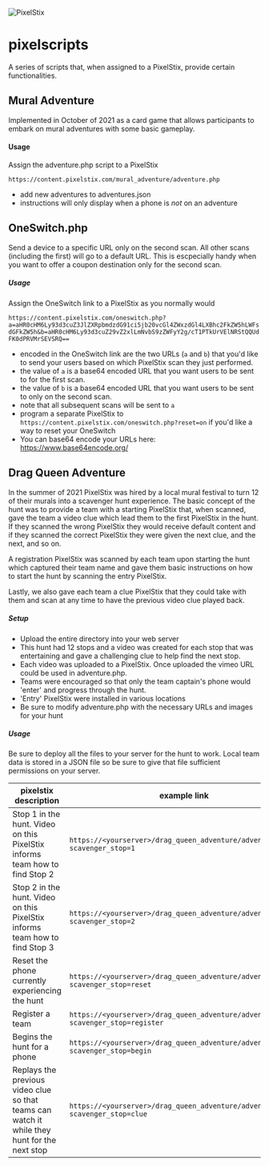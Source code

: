 ![PixelStix](https://cdn.discordapp.com/attachments/529300531831898113/882837471585533952/p_logo_final_from_josh_65x65.png)

# pixelscripts 
A series of scripts that, when assigned to a PixelStix, provide certain functionalities.

## Mural Adventure
Implemented in October of 2021 as a card game that allows participants to embark on mural adventures with some basic gameplay. 

#### Usage
Assign the adventure.php script to a PixelStix

`https://content.pixelstix.com/mural_adventure/adventure.php`

- add new adventures to adventures.json
- instructions will only display when a phone is *not* on an adventure


## OneSwitch.php
Send a device to a specific URL only on the second scan. All other scans (including the first) will go to a default URL. This is escpecially handy when you want to offer a coupon destination only for the second scan. 

##### Usage
Assign the OneSwitch link to a PixelStix as you normally would

`https://content.pixelstix.com/oneswitch.php?a=aHR0cHM6Ly93d3cuZ3JlZXRpbmdzdG91ci5jb20vcGl4ZWxzdGl4LXBhc2FkZW5hLWFsdGFkZW5h&b=aHR0cHM6Ly93d3cuZ29vZ2xlLmNvbS9zZWFyY2g/cT1PTkUrVElNRStQQUdFK0dPRVMrSEVSRQ==`

- encoded in the OneSwitch link are the two URLs (`a` and `b`) that you'd like to send your users based on which PixelStix scan they just performed. 
- the value of `a` is a base64 encoded URL that you want users to be sent to for the first scan.
- the value of `b` is a base64 encoded URL that you want users to be sent to only on the second scan.
- note that all subsequent scans will be sent to `a`
- program a separate PixelStix to `https://content.pixelstix.com/oneswitch.php?reset=on` if you'd like a way to reset your OneSwitch
- You can base64 encode your URLs here: https://www.base64encode.org/

## Drag Queen Adventure
In the summer of 2021 PixelStix was hired by a local mural festival to turn 12 of their murals into a scavenger hunt experience. The basic concept of the hunt was to provide a team with a starting PixelStix that, when scanned, gave the team a video clue which lead them to the first PixelStix in the hunt. If they scanned the wrong PixelStix they would receive default content and if they scanned the correct PixelStix they were given the next clue, and the next, and so on.

A registration PixelStix was scanned by each team upon starting the hunt which captured their team name and gave them basic instructions on how to start the hunt by scanning the entry PixelStix.

Lastly, we also gave each team a clue PixelStix that they could take with them and scan at any time to have the previous video clue played back.

##### Setup
- Upload the entire directory into your web server
- This hunt had 12 stops and a video was created for each stop that was entertaining and gave a challenging clue to help find the next stop. 
- Each video was uploaded to a PixelStix. Once uploaded the vimeo URL could be used in adventure.php.
- Teams were encouraged so that only the team captain's phone would 'enter' and progress through the hunt. 
- 'Entry' PixelStix were installed in various locations
- Be sure to modify adventure.php with the necessary URLs and images for your hunt

##### Usage
Be sure to deploy all the files to your server for the hunt to work. Local team data is stored in a JSON file so be sure to give that file sufficient permissions on your server. 

| pixelstix description  |  example link |
|---|---|
| Stop 1 in the hunt. Video on this PixelStix informs team how to find Stop 2 |  `https://<yourserver>/drag_queen_adventure/adventure.php?scavenger_stop=1` |
| Stop 2 in the hunt. Video on this PixelStix informs team how to find Stop 3 |  `https://<yourserver>/drag_queen_adventure/adventure.php?scavenger_stop=2` |
| Reset the phone currently experiencing the hunt |  `https://<yourserver>/drag_queen_adventure/adventure.php?scavenger_stop=reset` |
| Register a team |  `https://<yourserver>/drag_queen_adventure/adventure.php?scavenger_stop=register` |
| Begins the hunt for a phone |  `https://<yourserver>/drag_queen_adventure/adventure.php?scavenger_stop=begin` |
| Replays the previous video clue so that teams can watch it while they hunt for the next stop |  `https://<yourserver>/drag_queen_adventure/adventure.php?scavenger_stop=clue` |

